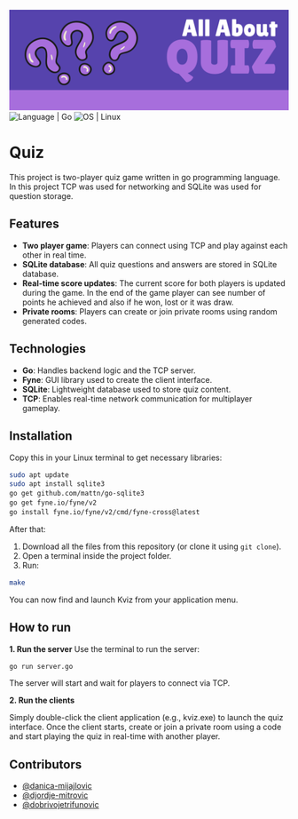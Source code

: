 ![Quiz](banner.png)
![Language | Go](https://img.shields.io/badge/Language-Go-brightgreen)
![OS | Linux](https://img.shields.io/badge/OS-Linux-brightgreen)


# Quiz

This project is two-player quiz game written in go programming language. In this project TCP was used for networking and SQLite was used for question storage.

## Features
- **Two player game**: Players can connect using TCP and play against each other in real time.
- **SQLite database**: All quiz questions and answers are stored in SQLite database.
- **Real-time score updates**: The current score for both players is updated during the game. In the end of the game player can see number of points he achieved and also if he won, lost or it was draw.
- **Private rooms**: Players can create or join private rooms using random generated codes.

## Technologies
- **Go**: Handles backend logic and the TCP server.
- **Fyne**: GUI library used to create the client interface.
- **SQLite**: Lightweight database used to store quiz content.
- **TCP**: Enables real-time network communication for multiplayer gameplay.

## Installation
Copy this in your Linux terminal to get necessary libraries:

```bash
sudo apt update
sudo apt install sqlite3
go get github.com/mattn/go-sqlite3
go get fyne.io/fyne/v2
go install fyne.io/fyne/v2/cmd/fyne-cross@latest
```
After that:

1. Download all the files from this repository (or clone it using `git clone`).
2. Open a terminal inside the project folder.
3. Run:

```bash
make
```

You can now find and launch Kviz from your application menu.

## How to run 

**1. Run the server**
   Use the terminal to run the server:
   
  ```bash
  go run server.go
  ```
The server will start and wait for players to connect via TCP.

**2. Run the clients**

Simply double-click the client application (e.g., kviz.exe) to launch the quiz interface.
Once the client starts, create or join a private room using a code and start playing the quiz in real-time with another player.

## Contributors
 - [@danica-mijajlovic](https://github.com/danica-mijajlovic)
 - [@djordje-mitrovic](https://github.com/djordje-mitrovic)
 - [@dobrivojetrifunovic](https://github.com/dobrivojetrifunovic)
   
